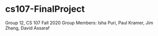 # cs107-FinalProject

Group 12, CS 107 Fall 2020
Group Members: Isha Puri, Paul Kramer, Jim Zhang, David Assaraf 
